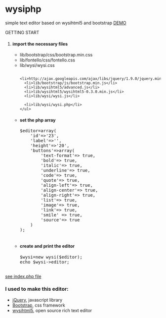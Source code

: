 wysiphp
=======

simple text editor based on wysihtml5 and bootstrap
<a href="http://webcrafter.it/wysiphp/" arget="_blank">DEMO</a>



GETTING START

<ol>
  <li>
    <h4>import the necessary files</h4>
    <ul>
      <li>lib/bootstrap/css/bootstrap.min.css</li>
      <li>lib/fontello/css/fontello.css</li>
      <li>lib/wysi/wysi.css</li>
      
      <li>http://ajax.googleapis.com/ajax/libs/jquery/1.9.0/jquery.min.js</li>
      <li>lib/bootstrap/js/bootstrap.min.js</li>
      <li>lib/wysihtml5/advanced.js</li>
      <li>lib/wysihtml5/wysihtml5-0.3.0.min.js</li>
      <li>lib/wysi/wysi.js</li>
      
      <li>lib/wysi/wysi.php</li>
    </ul>
  </li>
  <li>
    <h4>set the php array</h4>
    <pre>
$editor=array(
	'id'=>'23',
	'label'=>'',
	'height'=>'20',
	'buttons'=>array(
		'text-format'=> true,
		'bold'=> true,
		'italic'=> true,
		'underline'=> true,
		'code'=> true,
		'quote'=> true,
		'align-left'=> true,
		'align-center'=> true,
		'align-right'=> true,
		'list'=> true,
		'image'=> true,
		'link'=> true,
		'smile' => true,
		'source'=> true
	)
);
    </pre>
  </li>
  <li>
   <h4>create and print the editor</h4>
    <pre>
$wysi=new wysi($editor);
echo $wysi->editor;
    </pre>
  </li>
</ol>

<a href="https://github.com/jonxduo/wysiphp/blob/master/index.php" target="_blank">see index.php file</a>

<h3>I used to make this editor:</h3>
<ul>
  <li><a href="http://jquery.com/">jQuery</a>, javascript library</li>
  <li><a href="http://getbootstrap.com/">Bootstrap</a>, css framework</li>
  <li><a href="https://github.com/xing/wysihtml5">wysihtml5</a>, open source rich text editor</li>
</ul>

